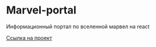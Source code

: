 # Marvel-portal

Информационный портал по вселенной марвел на react 

[Ссылка на проект](https://roobyroid.github.io/marvel-portal/)